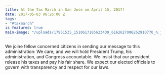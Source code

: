 ```yaml
---
title: At the Tax March in San Jose on April 15, 2017!
date: 2017-05-03 06:26:00 Z
tags:
- "#taxmarch"
is featured: true
main-image: "/uploads/17951535_1510617185623439_6162027006262910770_n.jpg"
---
```


We joine fellow concerned citizens in sending our message to this administration: We care, and we will hold President Trump, his administration, and Congress accountable. We insist that our president release his taxes and pay his fair share. We expect our elected officials to govern with transparency and respect for our laws.